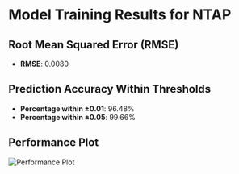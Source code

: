 # Model Training Results for NTAP

## Root Mean Squared Error (RMSE)
- **RMSE**: 0.0080

## Prediction Accuracy Within Thresholds
- **Percentage within ±0.01**: 96.48%
- **Percentage within ±0.05**: 99.66%

## Performance Plot
![Performance Plot](../imgs/NTAP.png)
